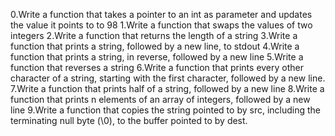 0.Write a function that takes a pointer to an int as parameter and updates the value it points to to 98
1.Write a function that swaps the values of two integers
2.Write a function that returns the length of a string
3.Write a function that prints a string, followed by a new line, to stdout
4.Write a function that prints a string, in reverse, followed by a new line
5.Write a function that reverses a string
6.Write a function that prints every other character of a string, starting with the first character, followed by a new line.
7.Write a function that prints half of a string, followed by a new line
8.Write a function that prints n elements of an array of integers, followed by a new line
9.Write a function that copies the string pointed to by src, including the terminating null byte (\0), to the buffer pointed to by dest.
